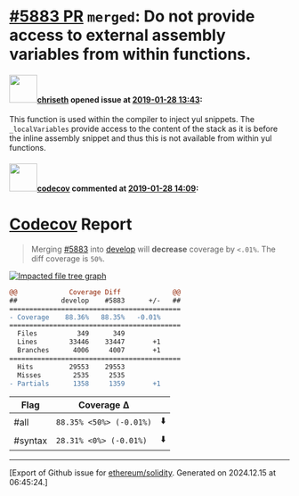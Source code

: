 # [\#5883 PR](https://github.com/ethereum/solidity/pull/5883) `merged`: Do not provide access to external assembly variables from within functions.

#### <img src="https://avatars.githubusercontent.com/u/9073706?v=4" width="50">[chriseth](https://github.com/chriseth) opened issue at [2019-01-28 13:43](https://github.com/ethereum/solidity/pull/5883):

This function is used within the compiler to inject yul snippets. The `_localVariables` provide access to the content of the stack as it is before the inline assembly snippet and thus this is not available from within yul functions.

#### <img src="https://avatars.githubusercontent.com/in/254?v=4" width="50">[codecov](https://github.com/apps/codecov) commented at [2019-01-28 14:09](https://github.com/ethereum/solidity/pull/5883#issuecomment-458145281):

# [Codecov](https://codecov.io/gh/ethereum/solidity/pull/5883?src=pr&el=h1) Report
> Merging [#5883](https://codecov.io/gh/ethereum/solidity/pull/5883?src=pr&el=desc) into [develop](https://codecov.io/gh/ethereum/solidity/commit/8d5293dbc04ec14b1aaee3a606e8fcf514bcadcc?src=pr&el=desc) will **decrease** coverage by `<.01%`.
> The diff coverage is `50%`.

[![Impacted file tree graph](https://codecov.io/gh/ethereum/solidity/pull/5883/graphs/tree.svg?width=650&token=87PGzVEwU0&height=150&src=pr)](https://codecov.io/gh/ethereum/solidity/pull/5883?src=pr&el=tree)

```diff
@@             Coverage Diff             @@
##           develop    #5883      +/-   ##
===========================================
- Coverage    88.36%   88.35%   -0.01%     
===========================================
  Files          349      349              
  Lines        33446    33447       +1     
  Branches      4006     4007       +1     
===========================================
  Hits         29553    29553              
  Misses        2535     2535              
- Partials      1358     1359       +1
```

| Flag | Coverage Δ | |
|---|---|---|
| #all | `88.35% <50%> (-0.01%)` | :arrow_down: |
| #syntax | `28.31% <0%> (-0.01%)` | :arrow_down: |


-------------------------------------------------------------------------------



[Export of Github issue for [ethereum/solidity](https://github.com/ethereum/solidity). Generated on 2024.12.15 at 06:45:24.]
